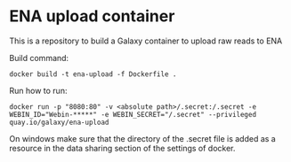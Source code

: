 # ENA upload container

This is a repository to build a Galaxy container to upload raw reads to ENA

Build command:

```
docker build -t ena-upload -f Dockerfile .    
```

Run how to run:

```
docker run -p "8080:80" -v <absolute path>/.secret:/.secret -e WEBIN_ID="Webin-*****" -e WEBIN_SECRET="/.secret" --privileged quay.io/galaxy/ena-upload
```

On windows make sure that the directory of the .secret file is added as a resource in the data sharing section of the settings of docker.
